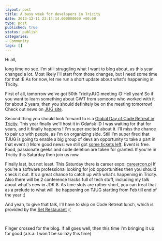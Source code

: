 ```yaml
---
layout: post
title: A busy week for developers in Tricity
date: 2013-12-11 23:14:14.000000000 +00:00
type: post
published: true
status: publish
categories:
- Community
tags: []
---
```

<p>Hi all,</p>
<p>long time no see. I'm still struggling what I want to blog about, as this year changed a lot. Most likely I'll start from those changes, but I need some time for that :E As for now, let me run a short update about what's happening in Tricity.</p>
<p>First of all, tomorrow we've got 50th TricityJUG meeting :D Hell yeah! So if you want to learn something about GWT from someone who worked with it for about 2 years, then you should definitely be on the meeting tomorrow! Check out news on <a title="Tricity JUG meeting GWT" href="http://trojmiasto.jug.pl/2013/12/04/50th-meeting-rafal-rybacki/">JUG site</a>.</p>
<p>Second thing you should look forward to is a <a title="Global day of code retreat hosted by TJUG" href="http://trojmiasto.jug.pl/2013/12/08/global-day-of-code-retreat-14-12-2013/">Global Day of Code Retreat in Tricity</a>. This year finally we'll host it in Gdańsk :D I was waiting for that for years, and it finally happens ! I'm super excited about it. I'll miss the chance to pair up with people, as I'm on organizing side. Still I'm super fired that TJUG is going to enable a big group of devs an opportunity to take a part in that event :) More good news: we still got <a href="http://www.eventbrite.com/e/global-day-of-coderetreat-gdansk-tickets-9500988713">some tickets left</a>. Event is free. Food, passionate geeks and code deletion are taken for granted. If you're in Tricity this Saturday then join us now.</p>
<p>Finally last, but not least. This Saturday there is career expo: <a title="career expo tricity" href="http://careercon.pl/">careercon.pl</a> If you're a software professional looking for job opportunities then you should check it out. It's a great chance to catch up with what's happening in Tricity. Also there will be 2 conference tracks full of tech stuff, including my talk about what's new in JDK 8. As time slots are rather short, you can treat that as a prelude to what will  be happening on TJUG starting from Feb till end of the year ;)</p>
<p>And yeah, to give that talk, I'll have to skip on Code Retreat lunch, which is provided by the <a href="http://www.restauracjaset.pl/">Set Restaurant</a> :(</p>
<p>&nbsp;</p>
<p>Finger crossed for the blog. If all goes well, then this time I'm bringing it up for good (a.k.a. I won't be so lazy this time)</p>
<p>&nbsp;</p>
